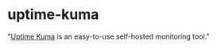 # uptime-kuma

"[Uptime Kuma][1] is an easy-to-use self-hosted monitoring tool."
























[1]: https://github.com/louislam/uptime-kuma
